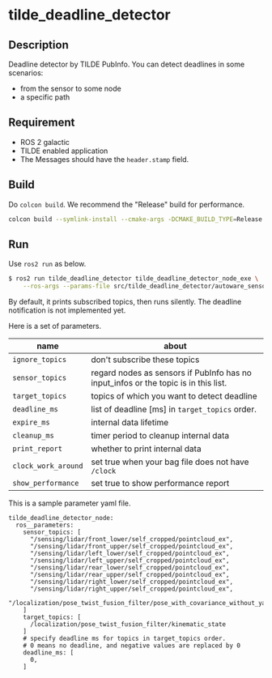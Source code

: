 # tilde_deadline_detector

## Description

Deadline detector by TILDE PubInfo.
You can detect deadlines in some scenarios:

- from the sensor to some node
- a specific path

## Requirement

- ROS 2 galactic
- TILDE enabled application
- The Messages should have the `header.stamp` field.

## Build

Do `colcon build`. We recommend the "Release" build for performance.

```bash
colcon build --symlink-install --cmake-args -DCMAKE_BUILD_TYPE=Release
```

## Run

Use `ros2 run` as below.

```bash
$ ros2 run tilde_deadline_detector tilde_deadline_detector_node_exe \
    --ros-args --params-file src/tilde_deadline_detector/autoware_sensors.yaml \
```

By default, it prints subscribed topics, then runs silently.
The deadline notification is not implemented yet.

Here is a set of parameters.

| name                | about                                                                               |
| ------------------- | ----------------------------------------------------------------------------------- |
| `ignore_topics`     | don't subscribe these topics                                                        |
| `sensor_topics`     | regard nodes as sensors if PubInfo has no input_infos or the topic is in this list. |
| `target_topics`     | topics of which you want to detect deadline                                         |
| `deadline_ms`       | list of deadline [ms] in `target_topics` order.                                     |
| `expire_ms`         | internal data lifetime                                                              |
| `cleanup_ms`        | timer period to cleanup internal data                                               |
| `print_report`      | whether to print internal data                                                      |
| `clock_work_around` | set true when your bag file does not have `/clock`                                  |
| `show_performance`  | set true to show performance report                                                 |

This is a sample parameter yaml file.

```text
tilde_deadline_detector_node:
  ros__parameters:
    sensor_topics: [
      "/sensing/lidar/front_lower/self_cropped/pointcloud_ex",
      "/sensing/lidar/front_upper/self_cropped/pointcloud_ex",
      "/sensing/lidar/left_lower/self_cropped/pointcloud_ex",
      "/sensing/lidar/left_upper/self_cropped/pointcloud_ex",
      "/sensing/lidar/rear_lower/self_cropped/pointcloud_ex",
      "/sensing/lidar/rear_upper/self_cropped/pointcloud_ex",
      "/sensing/lidar/right_lower/self_cropped/pointcloud_ex",
      "/sensing/lidar/right_upper/self_cropped/pointcloud_ex",
      "/localization/pose_twist_fusion_filter/pose_with_covariance_without_yawbias",
    ]
    target_topics: [
      /localization/pose_twist_fusion_filter/kinematic_state
    ]
    # specify deadline ms for topics in target_topics order.
    # 0 means no deadline, and negative values are replaced by 0
    deadline_ms: [
      0,
    ]
```
